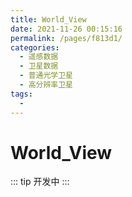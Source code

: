 ```yaml
---
title: World_View
date: 2021-11-26 00:15:16
permalink: /pages/f813d1/
categories:
  - 遥感数据
  - 卫星数据
  - 普通光学卫星
  - 高分辨率卫星
tags:
  - 
---
```

# World_View

::: tip
开发中
:::

